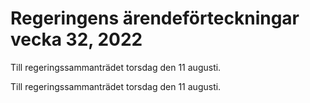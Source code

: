 # Regeringens ärendeförteckningar vecka 32, 2022

Till regeringssammanträdet torsdag den 11 augusti.

Till regeringssammanträdet torsdag den 11 augusti.
